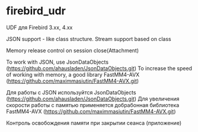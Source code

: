 # firebird_udr
UDF для Firebird 3.xx, 4.xx

JSON support - like class structure.
Stream support based on class

Memory release control on session close(Attachment)

To work with JSON, use JsonDataObjects (https://github.com/ahausladen/JsonDataObjects.git)
To increase the speed of working with memory, a good library FastMM4-AVX (https://github.com/maximmasiutin/FastMM4-AVX.git)


Для работы с JSON используйтся JsonDataObjects (https://github.com/ahausladen/JsonDataObjects.git)
Для увеличения скорости работы с памятью применяется добрабонная библиотека FastMM4-AVX (https://github.com/maximmasiutin/FastMM4-AVX.git)

Контроль освобождения памяти при закрытии сеанса (приложение)
